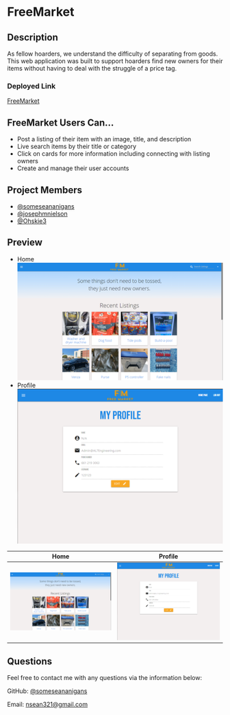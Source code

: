 # FreeMarket

## Description
As fellow hoarders, we understand the difficulty of separating from goods. This web application was built to support hoarders find new owners for their items without having to deal with the struggle of a price tag.
### Deployed Link
[FreeMarket](https://mighty-coast-38363.herokuapp.com/)

## FreeMarket Users Can...
- Post a listing of their item with an image, title, and description
- Live search items by their title or category
- Click on cards for more information including connecting with listing owners
- Create and manage their user accounts

## Project Members

- [@someseananigans](https://github.com/someseananigans)
- [@josephmnielson](https://github.com/josephmnielson)
- [@Ohskie3](https://github.com/Ohskie3)

## Preview

- Home
![alt screenshot](screenshots/preview1.png)
- Profile
![alt screenshot](screenshots/preview2.png)

Home           |  Profile
:-------------------------:|:-------------------------:
![alt screenshot](screenshots/preview1.png)  |  ![alt screenshot](screenshots/preview2.png)

## Questions

Feel free to contact me with any questions via the information below:

GitHub: [@someseananigans](https://github.com/someseananigans)

Email: [nsean321@gmail.com](nsean321@gmail.com)
